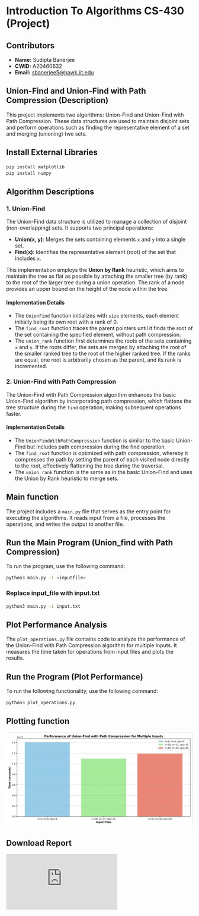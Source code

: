 # Introduction To Algorithms CS-430 (Project)

## Contributors

- **Name:** Sudipta Banerjee
- **CWID:** A20460632
- **Email:** sbanerjee5@hawk.iit.edu

## Union-Find and Union-Find with Path Compression (Description)

This project implements two algorithms: Union-Find and Union-Find with Path Compression. These data structures are used to maintain disjoint sets and perform operations such as finding the representative element of a set and merging (unioning) two sets.

## Install External Libraries

```bash
pip install matplotlib
pip install numpy
```

## Algorithm Descriptions

### 1. Union-Find

The Union-Find data structure is utilized to manage a collection of disjoint (non-overlapping) sets. It supports two principal operations:

- **Union(x, y)**: Merges the sets containing elements `x` and `y` into a single set.
- **Find(x)**: Identifies the representative element (root) of the set that includes `x`.

This implementation employs the **Union by Rank** heuristic, which aims to maintain the tree as flat as possible by attaching the smaller tree (by rank) to the root of the larger tree during a union operation. The rank of a node provides an upper bound on the height of the node within the tree.

#### Implementation Details

- The `UnionFind` function initializes with `size` elements, each element initially being its own root with a rank of 0.
- The `find_root` function traces the parent pointers until it finds the root of the set containing the specified element, without path compression.
- The `union_rank` function first determines the roots of the sets containing `x` and `y`. If the roots differ, the sets are merged by attaching the root of the smaller ranked tree to the root of the higher ranked tree. If the ranks are equal, one root is arbitrarily chosen as the parent, and its rank is incremented.

### 2. Union-Find with Path Compression

The Union-Find with Path Compression algorithm enhances the basic Union-Find algorithm by incorporating path compression, which flattens the tree structure during the `find` operation, making subsequent operations faster.

#### Implementation Details

- The `UnionFindWithPathCompression` function is similar to the basic Union-Find but includes path compression during the find operation.
- The `find_root` function is optimized with path compression, whereby it compresses the path by setting the parent of each visited node directly to the root, effectively flattening the tree during the traversal.
- The `union_rank` function is the same as in the basic Union-Find and uses the Union by Rank heuristic to merge sets.

## Main function

The project includes a `main.py` file that serves as the entry point for executing the algorithms. It reads input from a file, processes the operations, and writes the output to another file.

## Run the Main Program (Union_find with Path Compression)

To run the program, use the following command:

```bash
python3 main.py -i <inputfile>
```

### Replace input_file with input.txt

```bash
python3 main.py -i input.txt
```

## Plot Performance Analysis

The `plot_operations.py` file contains code to analyze the performance of the Union-Find with Path Compression algorithm for multiple inputs. It measures the time taken for operations from input files and plots the results.

## Run the Program (Plot Performance)

To run the following functionality, use the following command:

```bash
python3 plot_operations.py
```

## Plotting function

![Plot_Union_Find_By_Path_Compression](images/Graph.png)

## Download Report

![Report](https://github.com/Sudiptobanerjee123/CS-430-Union-Find-Path-Compression/blob/main/Report%20(Sudipta%20Banerjee).pdf)

